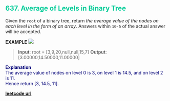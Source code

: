 <h2 style="color:#0C9;">637. Average of Levels in Binary Tree</h2>

Given the `root` of a binary tree, return _the average value of the nodes on each level in the form of an array_. Answers within `10-5` of the actual answer will be accepted.

**EXAMPLE**
![](https://assets.leetcode.com/uploads/2021/03/09/avg1-tree.jpg)
>**Input**: root = [3,9,20,null,null,15,7]
**Output**: [3.00000,14.50000,11.00000]

<p style="color:#007;">
<b>Explanation</b><br>
The average value of nodes on level 0 is 3, on level 1 is 14.5, and on level 2 is 11.<br>
Hence return [3, 14.5, 11].
</p>

**[leetcode url](https://leetcode.com/problems/average-of-levels-in-binary-tree/description)**